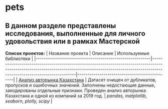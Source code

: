 # pets
## В данном разделе представлены исследования, выполненные для личного удовольствия или в рамках Мастерской

**Список проектов:**
| Название проекта                                        | Описание                                                                                                                                                                                           | Используемые библиотеки                      |
|---------------------------------------------------------|----------------------------------------------------------------------------------------------------------------------------------------------------------------------------------------------------|----------------------------------------------|
| [Анализ авторынка Казахстана](auto_kz/automarket.ipynb) | Датасет очищен от дубликатов, пропусков и ошибочных значений. Заполнены недостающие данные, закодированы отдельные признаки. Проведен анализ авторынка Казахстана и одной из компаний за 2019 год. | *pandas, matplotlib, seaborn, plotly, scipy* |
